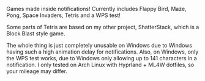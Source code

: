 Games made inside notifications! Currently includes Flappy Bird, Maze, Pong, Space Invaders, Tetris and a WPS test!

Some parts of Tetris are based on my other project, ShatterStack, which is a Block Blast style game.

The whole thing is just completely unusable on Windows due to Windows having such a high animation delay for notifications. Also, on Windows, only the WPS test works, due to Windows only allowing up to 141 characters in a notification. I only tested on Arch Linux with Hyprland + ML4W dotfiles, so your mileage may differ.